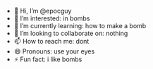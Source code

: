 - 👋 Hi, I’m @epocguy
- 👀 I’m interested: in bombs
- 🌱 I’m currently learning: how to make a bomb
- 💞️ I’m looking to collaborate on: nothing
- 📫 How to reach me: dont
- 😄 Pronouns: use your eyes
- ⚡ Fun fact: i like bombs

<!---
epocguy/epocguy is a ✨ special ✨ repository because its `README.md` (this file) appears on your GitHub profile.
You can click the Preview link to take a look at your changes.
--->
